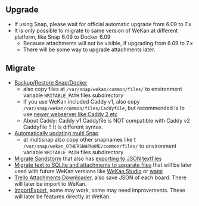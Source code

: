 ## Upgrade

- If using Snap, please wait for official automatic upgrade from 6.09 to 7.x
- It is only possible to migrate to same version of WeKan at different platform, like Snap 6.09 to Docker 6.09
  - Because attachments will not be visible, if upgrading from 6.09 to 7.x
  - There will be some way to upgrade attachments later.

## Migrate

- [Backup/Restore Snap/Docker](../Backup/Backup.md)
  - also copy files at `/var/snap/wekan/common/files/` to environment variable `WRITABLE_PATH` files subdirectory
  - If you use WeKan included Caddy v1, also copy `/var/snap/wekan/common/files/Caddyfile`, but recommended is to use [newer webserver like Caddy 2 etc](../Webserver)
  - About Caddy: Caddy v1 Caddyfile is NOT compatible with Caddy v2 Caddyfile !! It is different syntax.
- [Automatically updating multi Snap](../Platforms/FOSS/Snap/Many-Snaps-on-LXC.md)
  - at multisnap also copy other snapnames like t `/var/snap/wekan_OTHERSNAPNAME/common/files/` to environment variable `WRITABLE_PATH` files subdirectory
- [Migrate Sandstorm](../Platforms/FOSS/Sandstorm/Export-from-Wekan-Sandstorm-grain-.zip-file.md) that also has [exporting to JSON textfiles](../Platforms/FOSS/Sandstorm/Export-from-Wekan-Sandstorm-grain-.zip-file.md#11b-dump-database-to-json-text-files)
- [Migrate text to SQLite and attachments to separate files](https://github.com/wekan/minio-metadata) that will be later used with future WeKan versions like [WeKan Studio](https://github.com/wekan/wekanstudio) or [wami](https://github.com/wekan/wami)
- [Trello Attachments Downloader](https://github.com/wekan/trello-attachments-downloader), also save JSON of each board. There will later be import to WeKan.
- [ImportExport](../ImportExport), some may work, some may need improvements. These will later be features directly at WeKan.



